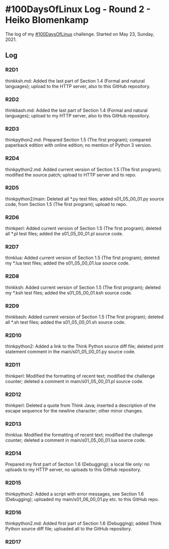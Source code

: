 # #100DaysOfLinux Log - Round 2 - Heiko Blomenkamp

The log of my [#100DaysOfLinux](https://twitter.com/hashtag/100DaysOfLinux) challenge. Started on May 23, Sunday, 2021.

## Log

### R2D1
thinkksh.md: Added the last part of Section 1.4 (Formal and natural languages); upload to the HTTP server, also to this GitHub repository.

### R2D2
thinkbash.md: Added the last part of Section 1.4 (Formal and natural languages); upload to my HTTP server, also to this GitHub repository.

### R2D3
thinkpython2.md: Prepared Section 1.5 (The first program); compared paperback edition with online edition; no mention of Python 3 version.

### R2D4
thinkpython2.md: Added current version of Section 1.5 (The first program); modified the source patch; upload to HTTP server and to repo.

### R2D5
thinkpython2/main: Deleted all \*.py test files; added s01_05_00_01.py source code, from Section 1.5 (The first program); upload to repo.

### R2D6
thinkperl: Added current version of Section 1.5 (The first program); deleted all \*.pl test files; added the s01_05_00_01.pl source code.

### R2D7
thinklua: Added current version of Section 1.5 (The first program); deleted my \*.lua test files; added the s01_05_00_01.lua source code.

### R2D8
thinkksh: Added current version of Section 1.5 (The first program); deleted my \*.ksh test files; added the s01_05_00_01.ksh source code.

### R2D9
thinkbash: Added current version of Section 1.5 (The first program); deleted all \*.sh test files; added the s01_05_00_01.sh source code.

### R2D10
thinkpython2: Added a link to the Think Python source diff file; deleted print statement comment in the main/s01_05_00_01.py source code.

### R2D11
thinkperl: Modified the formatting of recent text; modified the challenge counter; deleted a comment in main/s01_05_00_01.pl source code.

### R2D12
thinkperl: Deleted a quote from Think Java; inserted a description of the escape sequence for the newline character; other minor changes.

### R2D13
thinklua: Modified the formatting of recent text; modified the challenge counter; deleted a comment in main/s01_05_00_01.lua source code.

### R2D14
Prepared my first part of Section 1.6 (Debugging); a local file only: no uploads to my HTTP server, no uploads to this GitHub repository.

### R2D15
thinkpython2: Added a script with error messages, see Section 1.6 (Debugging); uploaded my main/s01_06_00_01.py etc. to this GitHub repo.

### R2D16
thinkpython2.md: Added first part of Section 1.6 (Debugging); added Think Python source diff file; uploaded all to the GitHub repository.

### R2D17
